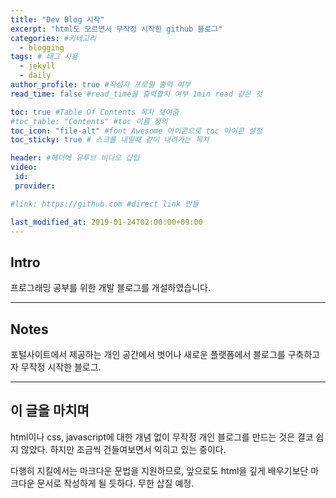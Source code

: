 ```yaml
---
title: "Dev Blog 시작"
excerpt: "html도 모르면서 무작정 시작한 github 블로그"
categories: #카테고리
  - blogging
tags: # 태그 사용
  - jekyll
  - daily
author_profile: true #작성자 프로필 출력 여부
read_time: false #read_time을 출력할지 여부 1min read 같은 것

toc: true #Table Of Contents 목차 보여줌
#toc_table: "Contents" #toc 이름 정의
toc_icon: "file-alt" #font Awesome 아이콘으로 toc 아이콘 설정
toc_sticky: true # 스크롤 내릴때 같이 내려가는 목차

header: #헤더에 유투브 비디오 삽입
video:
 id:
 provider:

#link: https://github.com #direct link 만들

last_modified_at: 2019-01-24T02:00:00+09:00
---
```


## Intro
프로그래밍 공부를 위한 개발 블로그를 개설하였습니다.

---
## Notes

포털사이트에서 제공하는 개인 공간에서 벗어나 새로운 플랫폼에서 블로그를 구축하고자 무작정 시작한 블로그.

---
## 이 글을 마치며
html이나 css, javascript에 대한 개념 없이 무작정 개인 블로그를 만드는 것은
결코 쉽지 않았다.
하지만 조금씩 건들여보면서 익히고 있는 중이다.

다행히 지킬에서는 마크다운 문법을 지원하므로,
앞으로도 html을 깊게 배우기보단 마크다운 문서로 작성하게 될 듯하다.
무한 삽질 예정.
